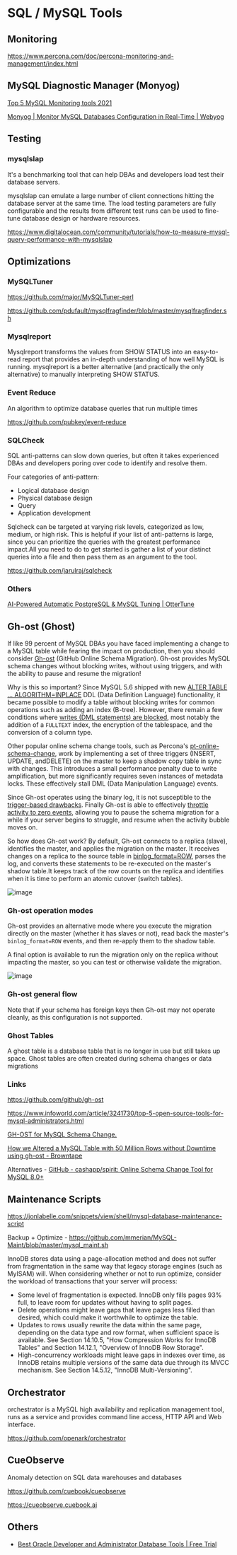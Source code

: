 # SQL / MySQL Tools

## Monitoring

https://www.percona.com/doc/percona-monitoring-and-management/index.html

## MySQL Diagnostic Manager (Monyog)

[Top 5 MySQL Monitoring tools 2021](https://www.eversql.com/top-5-mysql-monitoring-tools)

[Monyog | Monitor MySQL Databases Configuration in Real-Time | Webyog](https://www.webyog.com/product/monyog)

## Testing

### mysqlslap

It's a benchmarking tool that can help DBAs and developers load test their database servers.

mysqlslap can emulate a large number of client connections hitting the database server at the same time. The load testing parameters are fully configurable and the results from different test runs can be used to fine-tune database design or hardware resources.

https://www.digitalocean.com/community/tutorials/how-to-measure-mysql-query-performance-with-mysqlslap

## Optimizations

### MySQLTuner

https://github.com/major/MySQLTuner-perl

https://github.com/pdufault/mysqlfragfinder/blob/master/mysqlfragfinder.sh

### Mysqlreport

Mysqlreport transforms the values from SHOW STATUS into an easy-to-read report that provides an in-depth understanding of how well MySQL is running. mysqlreport is a better alternative (and practically the only alternative) to manually interpreting SHOW STATUS.

### Event Reduce

An algorithm to optimize database queries that run multiple times

https://github.com/pubkey/event-reduce

### SQLCheck

SQL anti-patterns can slow down queries, but often it takes experienced DBAs and developers poring over code to identify and resolve them.

Four categories of anti-pattern:

- Logical database design
- Physical database design
- Query
- Application development

Sqlcheck can be targeted at varying risk levels, categorized as low, medium, or high risk. This is helpful if your list of anti-patterns is large, since you can prioritize the queries with the greatest performance impact.All you need to do to get started is gather a list of your distinct queries into a file and then pass them as an argument to the tool.

https://github.com/jarulraj/sqlcheck

### Others

[AI-Powered Automatic PostgreSQL & MySQL Tuning | OtterTune](https://ottertune.com/)

## Gh-ost (Ghost)

If like 99 percent of MySQL DBAs you have faced implementing a change to a MySQL table while fearing the impact on production, then you should consider [Gh-ost](https://github.com/github/gh-ost) (GitHub Online Schema Migration). Gh-ost provides MySQL schema changes without blocking writes, without using triggers, and with the ability to pause and resume the migration!

Why is this so important? Since MySQL 5.6 shipped with new [ALTER TABLE ... ALGORITHM=INPLACE](https://dev.mysql.com/doc/refman/5.6/en/alter-table.html) DDL (Data Definition Language) functionality, it became possible to modify a table without blocking writes for common operations such as adding an index (B-tree). However, there remain a few conditions where [writes (DML statements) are blocked](https://dev.mysql.com/doc/refman/5.7/en/innodb-create-index-overview.html#innodb-online-ddl-summary-grid), most notably the addition of a `FULLTEXT` index, the encryption of the tablespace, and the conversion of a column type.

Other popular online schema change tools, such as Percona's [pt-online-schema-change](https://www.percona.com/doc/percona-toolkit/LATEST/pt-online-schema-change.html), work by implementing a set of three triggers (INSERT, UPDATE, andDELETE) on the master to keep a shadow copy table in sync with changes. This introduces a small performance penalty due to write amplification, but more significantly requires seven instances of metadata locks. These effectively stall DML (Data Manipulation Language) events.

Since Gh-ost operates using the binary log, it is not susceptible to the [trigger-based drawbacks](https://github.com/github/gh-ost/blob/master/doc/why-triggerless). Finally Gh-ost is able to effectively [throttle activity to zero events](https://github.com/github/gh-ost/blob/master/doc/interactive-commands#examples), allowing you to pause the schema migration for a while if your server begins to struggle, and resume when the activity bubble moves on.

So how does Gh-ost work? By default, Gh-ost connects to a replica (slave), identifies the master, and applies the migration on the master. It receives changes on a replica to the source table in [binlog_format=ROW](https://dev.mysql.com/doc/en/binary-log-setting.html), parses the log, and converts these statements to be re-executed on the master's shadow table.It keeps track of the row counts on the replica and identifies when it is time to perform an atomic cutover (switch tables).

![image](../../../media/MySQL_SQL-MySQL-Tools-image1.jpg)

### Gh-ost operation modes

Gh-ost provides an alternative mode where you execute the migration directly on the master (whether it has slaves or not), read back the master's `binlog_format=ROW` events, and then re-apply them to the shadow table.

A final option is available to run the migration only on the replica without impacting the master, so you can test or otherwise validate the migration.

![image](../../../media/MySQL_SQL-MySQL-Tools-image2.jpg)

### Gh-ost general flow

Note that if your schema has foreign keys then Gh-ost may not operate cleanly, as this configuration is not supported.

### Ghost Tables

A ghost table is a database table that is no longer in use but still takes up space. Ghost tables are often created during schema changes or data migrations

### Links

https://github.com/github/gh-ost

https://www.infoworld.com/article/3241730/top-5-open-source-tools-for-mysql-administrators.html

[GH-OST for MySQL Schema Change.](https://www.mydbops.com/blog/gh-ost-for-mysql-schema-change)

[How we Altered a MySQL Table with 50 Million Rows without Downtime using gh-ost - Browntape](https://browntape.com/how-we-altered-a-mysql-table-with-50m-rows-without-downtime-with-gh-ost/)

Alternatives - [GitHub - cashapp/spirit: Online Schema Change Tool for MySQL 8.0+](https://github.com/cashapp/spirit)

## Maintenance Scripts

https://jonlabelle.com/snippets/view/shell/mysql-database-maintenance-script

Backup + Optimize - https://github.com/mmerian/MySQL-Maint/blob/master/mysql_maint.sh

InnoDB stores data using a page-allocation method and does not suffer from fragmentation in the same way that legacy storage engines (such as MyISAM) will. When considering whether or not to run optimize, consider the workload of transactions that your server will process:

- Some level of fragmentation is expected. InnoDB only fills pages 93% full, to leave room for updates without having to split pages.
- Delete operations might leave gaps that leave pages less filled than desired, which could make it worthwhile to optimize the table.
- Updates to rows usually rewrite the data within the same page, depending on the data type and row format, when sufficient space is available. See Section 14.10.5, "How Compression Works for InnoDB Tables" and Section 14.12.1, "Overview of InnoDB Row Storage".
- High-concurrency workloads might leave gaps in indexes over time, as InnoDB retains multiple versions of the same data due through its MVCC mechanism. See Section 14.5.12, "InnoDB Multi-Versioning".

## Orchestrator

orchestrator is a MySQL high availability and replication management tool, runs as a service and provides command line access, HTTP API and Web interface.

https://github.com/openark/orchestrator

## CueObserve

Anomaly detection on SQL data warehouses and databases

https://github.com/cuebook/cueobserve

https://cueobserve.cuebook.ai

## Others

- [Best Oracle Developer and Administrator Database Tools | Free Trial](https://www.quest.com/products/toad-for-oracle/)

